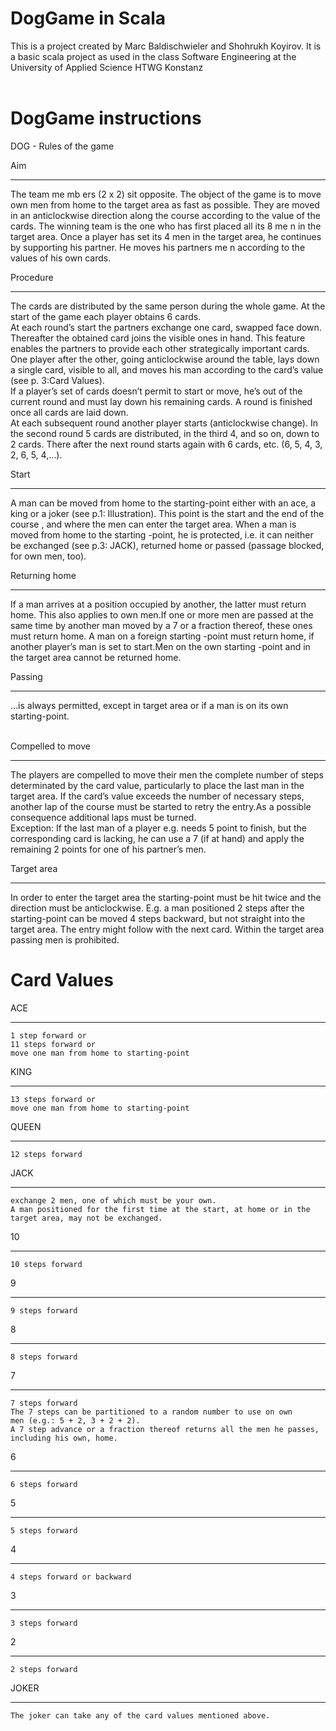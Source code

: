 DogGame in Scala
=========================

This is a project created by Marc Baldischwieler and Shohrukh Koyirov. It is a basic scala project as used in the
class Software Engineering at the University of Applied Science HTWG Konstanz<br><br>

DogGame instructions
=========================



DOG -  Rules of the game <br>

Aim
____ 
The team me mb ers (2 x 2) sit opposite. The object of the game  is to move own men 
from home to the target area as fast as possible. They are moved in an anticlockwise 
direction along the course according to the value of the cards. The winning team is 
the one who has first placed all its 8 me n in the target area. Once a player has set 
its 4 men in the target area, he continues by supporting his partner. He moves his partners me
n according to the values of his own cards. <br>

Procedure
___________
The  cards are distributed by the same person during the whole game.
At the start of the game  each player obtains 6 cards.<br>
At each round’s start the partners exchange one card, swapped face down. 
Thereafter the obtained card joins the visible ones in hand. This feature enables the 
partners to provide each other strategically important cards.<br>
One player after the other, going anticlockwise around the table, lays down a single 
card, visible to all, and moves his man according to the card’s value (see p. 3:Card
Values).<br>
If a player’s set of cards doesn’t permit to start or move, he’s out of the current 
round and must lay down his remaining cards. A round is finished once all cards are 
laid down.<br>
At each subsequent round another player starts (anticlockwise change).
In the second round 5 cards are distributed, in the third 4, and so on, down to 2 
cards. There after the next round starts again with 6 cards, etc. (6, 5, 4, 3, 2, 6, 5, 
4,...).<br>

Start
______
A man can be moved from home to the starting-point either with an ace, a king or a 
joker (see p.1: Illustration). This point is the start and the end of the course , and 
where the men can enter the target area. When a man is moved from home to the starting
-point, he is protected, i.e. it can neither be exchanged (see p.3: JACK), returned home
 or passed (passage blocked, for own men, too).<br>

Returning home
_______________ 
If a man arrives at a position occupied by another, the latter must return home. This 
also applies to own men.If one or more men are passed at the same time by another man 
moved by a 7 or a fraction thereof, these ones must return home. A man on a foreign starting
-point must return home, if another player’s man is set to start.Men on the own starting
-point and in the target area cannot be returned home.<br>

Passing
_________
...is always permitted, except in target area or if a man is on its own starting-point.<br><br>

Compelled to move
__________________
The players are compelled to move their men the complete number of steps determinated by the card value, particularly to place the last man in the target area. If the card’s value exceeds the number of necessary steps, another lap of the course must be started to retry the entry.As a possible consequence additional laps must be turned.<br>
Exception: If the last man of a player e.g. needs 5 point to finish, but the corresponding card is lacking, he can use a 7 (if at hand) and apply the remaining 2 points for one of his partner’s men.
<br>

Target area
____________
In order to enter the target area the starting-point must be hit twice and the direction must be 
anticlockwise. E.g. a man positioned 2 steps after the starting-point can be moved 4 steps backward, but not straight into the target area. The entry might follow with the next card. Within the target area passing men is prohibited.<br>

Card Values
=============

ACE
______
	1 step forward or
	11 steps forward or
	move one man from home to starting-point

KING
______
	13 steps forward or
	move one man from home to starting-point

QUEEN
______
	12 steps forward

JACK
______
	exchange 2 men, one of which must be your own.
	A man positioned for the first time at the start, at home or in the
	target area, may not be exchanged.

10 
______
	10 steps forward

9
______
	9 steps forward

8
______
	8 steps forward

7 
______
	7 steps forward
	The 7 steps can be partitioned to a random number to use on own
	men (e.g.: 5 + 2, 3 + 2 + 2).
	A 7 step advance or a fraction thereof returns all the men he passes, 
	including his own, home.

6
______
	6 steps forward

5
______
	5 steps forward

4
______
	4 steps forward or backward

3
______
	3 steps forward

2
______
	2 steps forward

JOKER
_______
	The joker can take any of the card values mentioned above.

